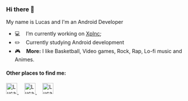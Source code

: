 ### Hi there 👋

My name is Lucas and I'm an Android Developer

- :computer:  &nbsp;&nbsp; I’m currently working on [XpInc](https://www.xpi.com.br/);
- :pencil2:  &nbsp;&nbsp; Currently studying Android development
- :video_game: &nbsp;&nbsp; <b>More:</b> I like Basketball, Video games, Rock, Rap, Lo-fi music and Animes.


#### Other places to find me:
<p>
	<a href="https://www.linkedin.com/in/lucas-onofre/" title="Lucas Onofre - LinkedIn" target="_blank">
		<img alt="Lucas Onofre - LinkedIn" src="https://user-images.githubusercontent.com/3269950/87224345-ee420b00-c35a-11ea-89cd-215268e9e4bd.png" height="30" />
	</a>
	&nbsp; &nbsp;
	<a href="https://www.instagram.com/lucasonofre21/" title="Lucas Onofre - Instagram" target="_blank">
		<img alt="Lucas Onofre - Instagram" src="https://cdn.jsdelivr.net/npm/simple-icons@3.0.1/icons/instagram.svg" height="30" />
	<a/>
	&nbsp; &nbsp;
	<a href="https://lucas-onofre.medium.com/" title="Lucas Onofre - Medium" target="_blank">
		<img alt="Lucas Onofre - Medium" src="https://user-images.githubusercontent.com/3269950/87224334-e8e4c080-c35a-11ea-8ab2-355af0870a72.png" height="30" />
	<a/>
</p>
